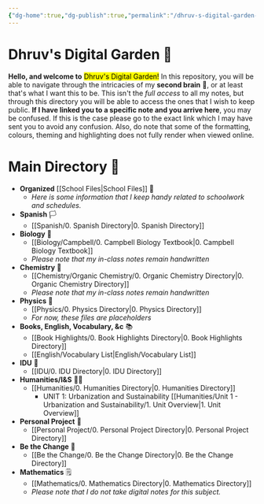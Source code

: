 ```yaml
---
{"dg-home":true,"dg-publish":true,"permalink":"/dhruv-s-digital-garden-index/","tags":"gardenEntry","dgHomeLink":true,"dgPassFrontmatter":true}
---
```


# Dhruv's Digital Garden 🌱

**Hello, and welcome to** <mark class="Green">Dhruv's Digital Garden!</mark> 
In this repository, you will be able to navigate through the intricacies of my **second brain** 🧠, or at least that's what I want this to be. 
This isn't the *full access* to all my notes, but through this directory you will be able to access the ones that I wish to keep public. 
**If I have linked you to a specific note and you arrive here**, you may be confused. If this is the case please go to the exact link which I may have sent you to avoid any confusion.
Also, do note that some of the formatting, colours, theming and highlighting does not fully render when viewed online.

# Main Directory 🧭
- **Organized** [[School Files|School Files]] 🏫
	- *Here is some information that I keep handy related to schoolwork and schedules.* 
- **Spanish** 🏳
	- [[Spanish/0. Spanish Directory|0. Spanish Directory]]
- **Biology** 🧬
	- [[Biology/Campbell/0. Campbell Biology Textbook|0. Campbell Biology Textbook]]
	-  *Please note that my in-class notes remain handwritten*
- **Chemistry** 🧪
	- [[Chemistry/Organic Chemistry/0. Organic Chemistry Directory|0. Organic Chemistry Directory]]
	- *Please note that my in-class notes remain handwritten*
- **Physics** 🔬
	- [[Physics/0. Physics Directory|0. Physics Directory]]
	- *For now, these files are placeholders*
- **Books, English, Vocabulary, &c** 📚
	- [[Book Highlights/0. Book Highlights Directory|0. Book Highlights Directory]]
	- [[English/Vocabulary List|English/Vocabulary List]]
- **IDU** 💭
	- [[IDU/0. IDU Directory|0. IDU Directory]]
- **Humanities/I&S** 🙋‍♂️
	-  [[Humanities/0. Humanities Directory|0. Humanities Directory]]
		- UNIT 1: Urbanization and Sustainability [[Humanities/Unit 1 - Urbanization and Sustainability/1. Unit Overview|1. Unit Overview]]
- **Personal Project** 📝
	- [[Personal Project/0. Personal Project Directory|0. Personal Project Directory]]
- **Be the Change** 🤔
	- [[Be the Change/0. Be the Change Directory|0. Be the Change Directory]]
- **Mathematics** 🗒
	- [[Mathematics/0. Mathematics Directory|0. Mathematics Directory]]
	- *Please note that I do not take digital notes for this subject.*


